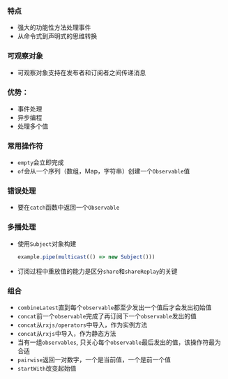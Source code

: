 ### 特点
+ 强大的功能性方法处理事件
+ 从命令式到声明式的思维转换

### 可观察对象
+ 可观察对象支持在发布者和订阅者之间传递消息

### 优势：
+ 事件处理
+ 异步编程
+ 处理多个值

### 常用操作符
+ `empty`会立即完成
+ `of`会从一个序列（数组，Map，字符串）创建一个`Observable`值

### 错误处理
+ 要在`catch`函数中返回一个`Observable`

### 多播处理
+ 使用`Subject`对象构建
  ```ts
  example.pipe(multicast(() => new Subject()))
  ```
+ 订阅过程中重放值的能力是区分`share`和`shareReplay`的关键

### 组合
+ `combineLatest`直到每个`observable`都至少发出一个值后才会发出初始值
+ `concat`前一个`observable`完成了再订阅下一个`observable`发出的值
+ `concat`从`rxjs/operators`中导入，作为实例方法
+ `concat`从`rxjs`中导入，作为静态方法
+ 当有一组`observables`, 只关心每个`observable`最后发出的值，该操作符最为合适
+ `pairwise`返回一对数字，一个是当前值，一个是前一个值
+ `startWith`改变起始值
